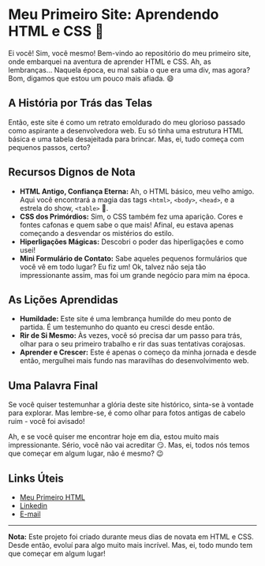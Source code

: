 # Meu Primeiro Site: Aprendendo HTML e CSS 😬

Ei você! Sim, você mesmo! Bem-vindo ao repositório do meu primeiro site, onde embarquei na aventura de aprender HTML e CSS. Ah, as lembranças... Naquela época, eu mal sabia o que era uma div, mas agora? Bom, digamos que estou um pouco mais afiada. 😄

## A História por Trás das Telas

Então, este site é como um retrato emoldurado do meu glorioso passado como aspirante a desenvolvedora web. Eu só tinha uma estrutura HTML básica e uma tabela desajeitada para brincar. Mas, ei, tudo começa com pequenos passos, certo?

## Recursos Dignos de Nota

- **HTML Antigo, Confiança Eterna:** Ah, o HTML básico, meu velho amigo. Aqui você encontrará a magia das tags `<html>`, `<body>`, `<head>`, e a estrela do show, `<table>` 🤭.
- **CSS dos Primórdios:** Sim, o CSS também fez uma aparição. Cores e fontes cafonas e quem sabe o que mais! Afinal, eu estava apenas começando a desvendar os mistérios do estilo.
- **Hiperligações Mágicas:** Descobri o poder das hiperligações e como usei! 
- **Mini Formulário de Contato:** Sabe aqueles pequenos formulários que você vê em todo lugar? Eu fiz um! Ok, talvez não seja tão impressionante assim, mas foi um grande negócio para mim na época.

## As Lições Aprendidas

- **Humildade:** Este site é uma lembrança humilde do meu ponto de partida. É um testemunho do quanto eu cresci desde então.
- **Rir de Si Mesmo:** Às vezes, você só precisa dar um passo para trás, olhar para o seu primeiro trabalho e rir das suas tentativas corajosas.
- **Aprender e Crescer:** Este é apenas o começo da minha jornada e desde então, mergulhei mais fundo nas maravilhas do desenvolvimento web.

## Uma Palavra Final

Se você quiser testemunhar a glória deste site histórico, sinta-se à vontade para explorar. Mas lembre-se, é como olhar para fotos antigas de cabelo ruim - você foi avisado!

Ah, e se você quiser me encontrar hoje em dia, estou muito mais impressionante. Sério, você não vai acreditar 😏. Mas, ei, todos nós temos que começar em algum lugar, não é mesmo? 😉


## Links Úteis

- [Meu Primeiro HTML](https://nathsantos2024.github.io/Meu_primeiro_HTML/)
- [Linkedin](www.linkedin.com/in/nathalia-santos-757b21300) 
- [E-mail](nathsantos.ti@gmail.com)


---


**Nota:** Este projeto foi criado durante meus dias de novata em HTML e CSS. Desde então, evoluí para algo muito mais incrível. Mas, ei, todo mundo tem que começar em algum lugar!



